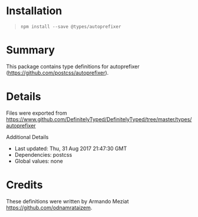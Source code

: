 # Installation
> `npm install --save @types/autoprefixer`

# Summary
This package contains type definitions for autoprefixer (https://github.com/postcss/autoprefixer).

# Details
Files were exported from https://www.github.com/DefinitelyTyped/DefinitelyTyped/tree/master/types/autoprefixer

Additional Details
 * Last updated: Thu, 31 Aug 2017 21:47:30 GMT
 * Dependencies: postcss
 * Global values: none

# Credits
These definitions were written by Armando Meziat <https://github.com/odnamrataizem>.
